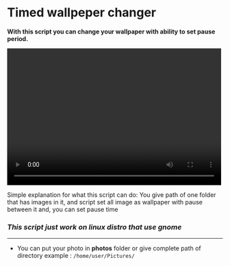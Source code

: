 # Timed wallpeper changer
**With this script you can change your wallpaper with ability to set pause period.**

<video width="500" height="320" controls>
    <source src="https://user-images.githubusercontent.com/79264026/175100810-22525b28-457d-4557-bb02-70a30b97297a.mp4"
        type="video/mp4">
</video>

Simple explanation for what this script can do: You give path of one folder that has images in it, and script set all image as wallpaper with pause between it and, you can set pause time 

### ***This script just work on linux distro that use gnome***
--- ---
- You can put your photo in **photos** folder or give complete path of directory 
example : `/home/user/Pictures/`
